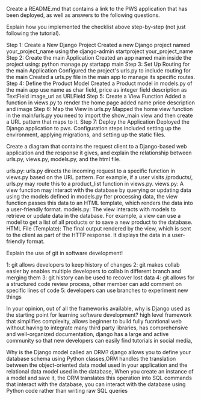Create a README.md that contains a link to the PWS application that has been deployed, as well as answers to the following questions.

Explain how you implemented the checklist above step-by-step (not just following the tutorial).

Step 1: Create a New Django Project
Created a new Django project named your_project_name using the 
django-admin startproject your_project_name
Step 2: Create the main Application
Created an app named main inside the project using:
python manage.py startapp main
Step 3: Set Up Routing for the main Application
Configured the project's urls.py to include routing for the main 
Created a urls.py file in the main app to manage its specific routes.
Step 4: Define the Product Model
Created a Product model in models.py of the main app use name as char field, price as integer field description as TextField image_url as URLField
Step 5: Create a View Function
Added a function in views.py to render the home page 
added name price description and image 
Step 6: Map the View in urls.py
Mapped the home view function in the main/urls.py
you need to import the show_main view and then create a URL pattern that maps to it.
Step 7: Deploy the Application
Deployed the Django application to pws. Configuration steps included setting up the environment, applying migrations, and setting up the static files.

Create a diagram that contains the request client to a Django-based web application and the response it gives, and explain the relationship between urls.py, views.py, models.py, and the html file.

urls.py: urls.py directs the incoming request to a specific function in views.py based on the URL pattern. For example, if a user visits /products/, urls.py may route this to a product_list function in views.py.
views.py: A view function may interact with the database by querying or updating data using the models defined in models.py
fter processing data, the view function passes this data to an HTML template, which renders the data into a user-friendly format.
models.py: The view interacts with models to retrieve or update data in the database. For example, a view can use a model to get a list of all products or to save a new product to the database.
HTML File (Template): The final output rendered by the view, which is sent to the client as part of the HTTP response. It displays the data in a user-friendly format.

Explain the use of git in software development!

1: git allows developers to keep history of changes
2: git makes collab easier by enables multiple developers to collab in different branch and merging them
3: git history can be used to recover lost data
4: git allows for a structured code review process, other member can add comment on specific lines of code
5: developers can use branches to experiment new things

In your opinion, out of all the frameworks available, why is Django used as the starting point for learning software development?
high level framework that simplifies complexity, allows beginner to build fully fucntional web without having to integrate many third party libraries, has comprehensive and well-organized documentation, django has a large and active community so that new developers can easily find tutorials in social media,

Why is the Django model called an ORM?
django allows you to define your database schema using Python classes,ORM handles the translation between the object-oriented data model used in your application and the relational data model used in the database, When you create an instance of a model and save it, the ORM translates this operation into SQL commands that interact with the database, you can interact with the database using Python code rather than writing raw SQL queries